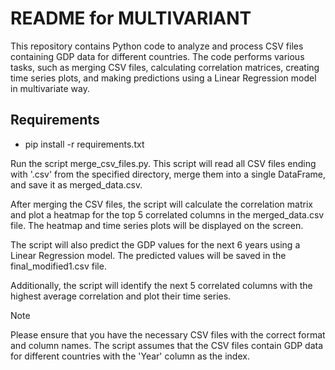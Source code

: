 # README for MULTIVARIANT

This repository contains Python code to analyze and process CSV files containing GDP data for different countries. The code performs various tasks, such as merging CSV files, calculating correlation matrices, creating time series plots, and making predictions using a Linear Regression model in multivariate way.

## Requirements
- pip install -r requirements.txt

Run the script merge_csv_files.py. This script will read all CSV files ending with '.csv' from the specified directory, merge them into a single DataFrame, and save it as merged_data.csv.

After merging the CSV files, the script will calculate the correlation matrix and plot a heatmap for the top 5 correlated columns in the merged_data.csv file. The heatmap and time series plots will be displayed on the screen.

The script will also predict the GDP values for the next 6 years using a Linear Regression model. The predicted values will be saved in the final_modified1.csv file.

Additionally, the script will identify the next 5 correlated columns with the highest average correlation and plot their time series.

> [!NOTE]
> Please ensure that you have the necessary CSV files with the correct format and column names. The script assumes that the CSV files contain GDP data for different countries with the 'Year' column as the index.
